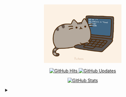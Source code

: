 <p align="center">
<a href="https://github.com/paradoxsupreme/paradoxsupreme/tree/master/assets">
    <img width="50%" src="https://github.com/paradoxsupreme/paradoxsupreme/blob/master/assets/IkdLIvu.gif">
</a>
</p>
<p align="center">
    <a href="https://github.com/paradoxsupreme" target="_blank">
        <img alt="GitHub Hits" src="https://badges.pufler.dev/visits/paradoxsupreme/paradoxsupreme?style=flat-square&label=Visits&color=success&logo=GitHub&logoColor=white&labelColor=373e4d"/>
    </a>
    <a href="https://github.com/paradoxsupreme/paradoxsupreme" target="_blank">
        <img alt="GitHub Updates" src="https://img.shields.io/github/last-commit/paradoxsupreme/paradoxsupreme?style=flat-square&label=Updated&labelColor=373e4d&color=44cc11"/>
    </a>
</p>

<p align="center">
<a href="#">
    <img alt="GitHub Stats" src="https://github-readme-stats.vercel.app/api?username=paradoxsupreme&show_icons=true&hide_border=true&icon_color=cf8ef4&title_color=63c5ea&text_color=fa74b2&count_private=true"/>
</a>
</p>

<details>
<summary></summary>
<p align="center">
<a href="#">
    <img alt="Top Language" src="https://github-readme-stats.vercel.app/api/top-langs/?username=paradoxsupreme&hide=html,&hide_border=true&title_color=63c5ea&text_color=fa74b2&langs_count=10"/>
</a>
</p>
</details>

